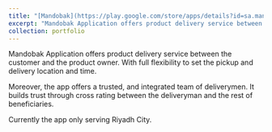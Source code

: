 ```yaml
---
title: "[Mandobak](https://play.google.com/store/apps/details?id=sa.mandobak.mandobak&hl=en)"
excerpt: "Mandobak Application offers product delivery service between the customer and the product owner.<br/><img src='/images/mandobak.png'>"
collection: portfolio
---
```


Mandobak Application offers product delivery service between the customer and the product owner. With full flexibility to set the pickup and delivery location and time.

Moreover, the app offers a trusted, and integrated team of deliverymen. It builds trust through cross rating between the deliveryman and the rest of beneficiaries.

Currently the app only serving Riyadh City.
